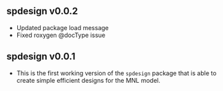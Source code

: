 ## spdesign v0.0.2
* Updated package load message
* Fixed roxygen @docType issue

## spdesign v0.0.1
* This is the first working version of the `spdesign` package that is able to create simple efficient designs for the MNL model. 
